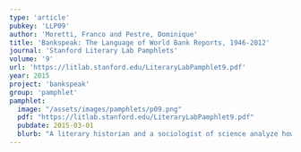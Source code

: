 ```yaml
---
type: 'article'
pubkey: 'LLP09'
author: 'Moretti, Franco and Pestre, Dominique'
title: 'Bankspeak: The Language of World Bank Reports, 1946-2012'
journal: 'Stanford Literary Lab Pamphlets'
volume: '9'
url: 'https://litlab.stanford.edu/LiteraryLabPamphlet9.pdf'
year: 2015
project: 'bankspeak'
group: 'pamphlet'
pamphlet:
  image: "/assets/images/pamphlets/p09.png"
  pdf: "https://litlab.stanford.edu/LiteraryLabPamphlet9.pdf"
  pubdate: 2015-03-01
  blurb: "A literary historian and a sociologist of science analyze how the World Bank presents – and justifies – its role within the global economy. Focusing on the Bank’s semantic and grammatical patterns, Moretti and Pestre provide a path-breaking study of an “institutional” language, and of the neo-liberal rhetoric of recent decades."
---
```

